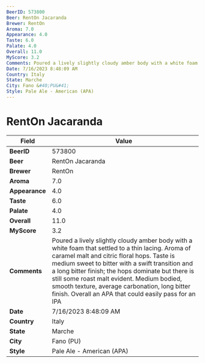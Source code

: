```yaml
---
BeerID: 573800
Beer: RentOn Jacaranda
Brewer: RentOn
Aroma: 7.0
Appearance: 4.0
Taste: 6.0
Palate: 4.0
Overall: 11.0
MyScore: 3.2
Comments: Poured a lively slightly cloudy amber body with a white foam that settled to a thin lacing. Aroma of caramel malt and citric floral hops. Taste is medium sweet to bitter with a swift transition and a long bitter finish; the hops dominate but there is still some roast malt evident. Medium bodied, smooth texture, average carbonation, long bitter finish. Overall an APA that could easily pass for an IPA
Date: 7/16/2023 8:48:09 AM
Country: Italy
State: Marche
City: Fano &#40;PU&#41;
Style: Pale Ale - American (APA)
---
```


# RentOn Jacaranda

| Field         | Value |
|---------------|-------|
| **BeerID** | 573800 |
| **Beer** | RentOn Jacaranda |
| **Brewer** | RentOn |
| **Aroma** | 7.0 |
| **Appearance** | 4.0 |
| **Taste** | 6.0 |
| **Palate** | 4.0 |
| **Overall** | 11.0 |
| **MyScore** | 3.2 |
| **Comments** | Poured a lively slightly cloudy amber body with a white foam that settled to a thin lacing. Aroma of caramel malt and citric floral hops. Taste is medium sweet to bitter with a swift transition and a long bitter finish; the hops dominate but there is still some roast malt evident. Medium bodied, smooth texture, average carbonation, long bitter finish. Overall an APA that could easily pass for an IPA |
| **Date** | 7/16/2023 8:48:09 AM |
| **Country** | Italy |
| **State** | Marche |
| **City** | Fano &#40;PU&#41; |
| **Style** | Pale Ale - American (APA) |
